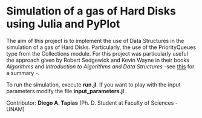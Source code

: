 Simulation of a gas of Hard Disks using Julia and PyPlot
============================================================================


The aim of this project is to implement the use of Data Structures in the simulation of a gas of Hard Disks. Particularly, the use of the PriorityQueues type from the Collections module. For this project was particularly useful the approach given by Robert Sedgewick and Kevin Wayne in their books *Algorithms* and *Introduction to Algorithms and Data Structures* -see [this](http://www.cs.princeton.edu/courses/archive/spr07/cos226/lectures/06PriorityQueues.pdf)
for a summary -.

To run the simulation, execute **run.jl**. If you want to play with the input parameters modify the file **input_parameters.jl** .

Contributor: **Diego A. Tapias** (Ph. D. Student at Faculty of Sciences - UNAM)





